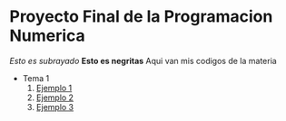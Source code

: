 # Proyecto Final de la Programacion Numerica
_Esto es subrayado_ **Esto es negritas**
Aqui van mis codigos de la materia

* Tema 1
  1. [Ejemplo 1](https://github.com/EmmanuelT21/ProyectoFinal/blob/main/MetodoBiseccion.py)
  2. [Ejemplo 2](https://github.com/EmmanuelT21/ProyectoFinal/blob/main/MetodoNewtonRaphson.py)
  3. [Ejemplo 3](https://github.com/EmmanuelT21/ProyectoFinal/blob/main/MetodoSecante.py)
